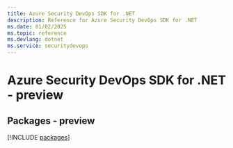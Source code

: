```yaml
---
title: Azure Security DevOps SDK for .NET
description: Reference for Azure Security DevOps SDK for .NET
ms.date: 01/02/2025
ms.topic: reference
ms.devlang: dotnet
ms.service: securitydevops
---
```

# Azure Security DevOps SDK for .NET - preview
## Packages - preview
[!INCLUDE [packages](security-devops-index.md)]